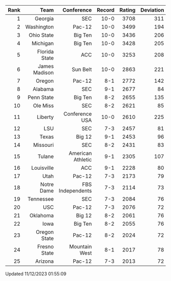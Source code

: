 | Rank  | Team                 | Conference           | Record   | Rating | Deviation |
| ---:  | ---:                 | ---:                 | ---:     | ---:   | ---:      |
| 1     | Georgia              | SEC                  | 10-0     | 3708   | 311       |
| 2     | Washington           | Pac-12               | 10-0     | 3499   | 194       |
| 3     | Ohio State           | Big Ten              | 10-0     | 3436   | 206       |
| 4     | Michigan             | Big Ten              | 10-0     | 3428   | 205       |
| 5     | Florida State        | ACC                  | 10-0     | 3253   | 208       |
| 6     | James Madison        | Sun Belt             | 10-0     | 2863   | 221       |
| 7     | Oregon               | Pac-12               | 8-1      | 2772   | 142       |
| 8     | Alabama              | SEC                  | 9-1      | 2677   | 84        |
| 9     | Penn State           | Big Ten              | 8-2      | 2655   | 135       |
| 10    | Ole Miss             | SEC                  | 8-2      | 2621   | 85        |
| 11    | Liberty              | Conference USA       | 10-0     | 2610   | 225       |
| 12    | LSU                  | SEC                  | 7-3      | 2457   | 81        |
| 13    | Texas                | Big 12               | 9-1      | 2453   | 96        |
| 14    | Missouri             | SEC                  | 8-2      | 2431   | 83        |
| 15    | Tulane               | American Athletic    | 9-1      | 2305   | 107       |
| 16    | Louisville           | ACC                  | 9-1      | 2228   | 80        |
| 17    | Utah                 | Pac-12               | 7-3      | 2173   | 79        |
| 18    | Notre Dame           | FBS Independents     | 7-3      | 2114   | 73        |
| 19    | Tennessee            | SEC                  | 7-3      | 2084   | 76        |
| 20    | USC                  | Pac-12               | 7-3      | 2076   | 72        |
| 21    | Oklahoma             | Big 12               | 8-2      | 2061   | 76        |
| 22    | Iowa                 | Big Ten              | 8-2      | 2055   | 76        |
| 23    | Oregon State         | Pac-12               | 8-2      | 2024   | 72        |
| 24    | Fresno State         | Mountain West        | 8-1      | 2017   | 78        |
| 25    | Arizona              | Pac-12               | 7-3      | 2013   | 72        |

Updated 11/12/2023 01:55:09
